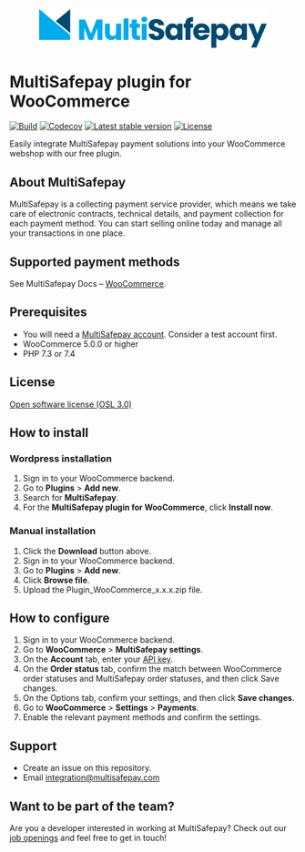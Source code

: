 <p align="center">
  <img src="https://raw.githubusercontent.com/MultiSafepay/MultiSafepay-logos/master/MultiSafepay-logo-color.svg" width="400px" position="center">
</p>

# MultiSafepay plugin for WooCommerce
[![Build](https://img.shields.io/github/actions/workflow/status/multisafepay/woocommerce/release.yml?style=for-the-badge)](https://github.com/MultiSafepay/woocommerce/actions)
[![Codecov](https://img.shields.io/codecov/c/github/multisafepay/woocommerce?style=for-the-badge)](https://app.codecov.io/gh/MultiSafepay/woocommerce)
[![Latest stable version](https://img.shields.io/github/v/release/multisafepay/woocommerce?style=for-the-badge)](https://packagist.org/packages/multisafepay/magento2)
[![License](https://img.shields.io/github/license/multisafepay/woocommerce?style=for-the-badge)](https://github.com/MultiSafepay/woocommerce/blob/master/LICENSE.md)

Easily integrate MultiSafepay payment solutions into your WooCommerce webshop with our free plugin.

## About MultiSafepay

MultiSafepay is a collecting payment service provider, which means we take care of electronic contracts, technical details, and payment collection for each payment method. You can start selling online today and manage all your transactions in one place.

## Supported payment methods

See MultiSafepay Docs – [WooCommerce](https://docs.multisafepay.com/docs/woocommerce).

## Prerequisites

- You will need a [MultiSafepay account](https://testmerchant.multisafepay.com/signup). Consider a test account first.
- WooCommerce 5.0.0 or higher
- PHP 7.3 or 7.4

## License
[Open software license (OSL 3.0)](https://github.com/MultiSafepay/woocommerce/blob/master/LICENSE.md)

## How to install

### Wordpress installation

1. Sign in to your WooCommerce backend.
2. Go to **Plugins** > **Add new**.
3. Search for **MultiSafepay**.
4. For the **MultiSafepay plugin for WooCommerce**, click **Install now**.

### Manual installation

1. Click the **Download** button above.
2. Sign in to your WooCommerce backend.
3. Go to **Plugins** > **Add new**.
4. Click **Browse file**.
5. Upload the Plugin_WooCommerce_x.x.x.zip file.

## How to configure

1. Sign in to your WooCommerce backend.
2. Go to **WooCommerce** > **MultiSafepay settings**.
3. On the **Account** tab, enter your [API key](https://docs.multisafepay.com/docs/sites#site-id-api-key-and-security-code).
4. On the **Order status** tab, confirm the match between WooCommerce order statuses and MultiSafepay order statuses, and then click Save changes.
5. On the Options tab, confirm your settings, and then click **Save changes**.
6. Go to **WooCommerce** > **Settings** > **Payments**.
7. Enable the relevant payment methods and confirm the settings.

## Support

- Create an issue on this repository.
- Email <a href="mailto:integration@multisafepay.com">integration@multisafepay.com</a>

## Want to be part of the team?

Are you a developer interested in working at MultiSafepay? Check out our [job openings](https://www.multisafepay.com/careers/#jobopenings) and feel free to get in touch!
